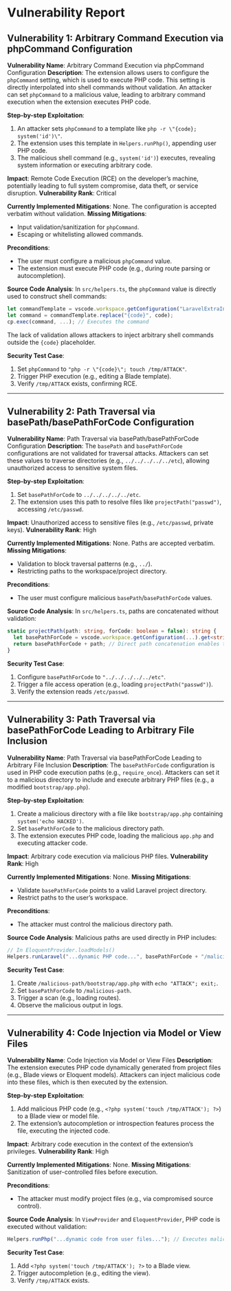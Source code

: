 # Vulnerability Report

## Vulnerability 1: Arbitrary Command Execution via phpCommand Configuration
**Vulnerability Name**: Arbitrary Command Execution via phpCommand Configuration
**Description**:
The extension allows users to configure the `phpCommand` setting, which is used to execute PHP code. This setting is directly interpolated into shell commands without validation. An attacker can set `phpCommand` to a malicious value, leading to arbitrary command execution when the extension executes PHP code.

**Step-by-step Exploitation**:
1. An attacker sets `phpCommand` to a template like `php -r \"{code}; system('id')\"`.
2. The extension uses this template in `Helpers.runPhp()`, appending user PHP code.
3. The malicious shell command (e.g., `system('id')`) executes, revealing system information or executing arbitrary code.

**Impact**: Remote Code Execution (RCE) on the developer’s machine, potentially leading to full system compromise, data theft, or service disruption.
**Vulnerability Rank**: Critical

**Currently Implemented Mitigations**: None. The configuration is accepted verbatim without validation.
**Missing Mitigations**:
- Input validation/sanitization for `phpCommand`.
- Escaping or whitelisting allowed commands.

**Preconditions**:
- The user must configure a malicious `phpCommand` value.
- The extension must execute PHP code (e.g., during route parsing or autocompletion).

**Source Code Analysis**:
In `src/helpers.ts`, the `phpCommand` value is directly used to construct shell commands:
```typescript
let commandTemplate = vscode.workspace.getConfiguration("LaravelExtraIntellisense").get<string>('phpCommand') ?? "php -r \"{code}\"";
let command = commandTemplate.replace("{code}", code);
cp.exec(command, ...); // Executes the command
```
The lack of validation allows attackers to inject arbitrary shell commands outside the `{code}` placeholder.

**Security Test Case**:
1. Set `phpCommand` to `"php -r \"{code}\"; touch /tmp/ATTACK"`.
2. Trigger PHP execution (e.g., editing a Blade template).
3. Verify `/tmp/ATTACK` exists, confirming RCE.

---

## Vulnerability 2: Path Traversal via basePath/basePathForCode Configuration
**Vulnerability Name**: Path Traversal via basePath/basePathForCode Configuration
**Description**: The `basePath` and `basePathForCode` configurations are not validated for traversal attacks. Attackers can set these values to traverse directories (e.g., `../../../../../etc`), allowing unauthorized access to sensitive system files.

**Step-by-step Exploitation**:
1. Set `basePathForCode` to `../../../../../etc`.
2. The extension uses this path to resolve files like `projectPath("passwd")`, accessing `/etc/passwd`.

**Impact**: Unauthorized access to sensitive files (e.g., `/etc/passwd`, private keys).
**Vulnerability Rank**: High

**Currently Implemented Mitigations**: None. Paths are accepted verbatim.
**Missing Mitigations**:
- Validation to block traversal patterns (e.g., `../`).
- Restricting paths to the workspace/project directory.

**Preconditions**:
- The user must configure malicious `basePath`/`basePathForCode` values.

**Source Code Analysis**:
In `src/helpers.ts`, paths are concatenated without validation:
```typescript
static projectPath(path: string, forCode: boolean = false): string {
  let basePathForCode = vscode.workspace.getConfiguration(...).get<string>('basePathForCode');
  return basePathForCode + path; // Direct path concatenation enables traversal
}
```

**Security Test Case**:
1. Configure `basePathForCode` to `"../../../../../etc"`.
2. Trigger a file access operation (e.g., loading `projectPath("passwd")`).
3. Verify the extension reads `/etc/passwd`.

---

## Vulnerability 3: Path Traversal via basePathForCode Leading to Arbitrary File Inclusion
**Vulnerability Name**: Path Traversal via basePathForCode Leading to Arbitrary File Inclusion
**Description**: The `basePathForCode` configuration is used in PHP code execution paths (e.g., `require_once`). Attackers can set it to a malicious directory to include and execute arbitrary PHP files (e.g., a modified `bootstrap/app.php`).

**Step-by-step Exploitation**:
1. Create a malicious directory with a file like `bootstrap/app.php` containing `system('echo HACKED')`.
2. Set `basePathForCode` to the malicious directory path.
3. The extension executes PHP code, loading the malicious `app.php` and executing attacker code.

**Impact**: Arbitrary code execution via malicious PHP files.
**Vulnerability Rank**: High

**Currently Implemented Mitigations**: None.
**Missing Mitigations**:
- Validate `basePathForCode` points to a valid Laravel project directory.
- Restrict paths to the user’s workspace.

**Preconditions**:
- The attacker must control the malicious directory path.

**Source Code Analysis**:
Malicious paths are used directly in PHP includes:
```typescript
// In EloquentProvider.loadModels()
Helpers.runLaravel("...dynamic PHP code...", basePathForCode + "/malicious/file");
```

**Security Test Case**:
1. Create `/malicious-path/bootstrap/app.php` with `echo "ATTACK"; exit;`.
2. Set `basePathForCode` to `/malicious-path`.
3. Trigger a scan (e.g., loading routes).
4. Observe the malicious output in logs.

---

## Vulnerability 4: Code Injection via Model or View Files
**Vulnerability Name**: Code Injection via Model or View Files
**Description**: The extension executes PHP code dynamically generated from project files (e.g., Blade views or Eloquent models). Attackers can inject malicious code into these files, which is then executed by the extension.

**Step-by-step Exploitation**:
1. Add malicious PHP code (e.g., `<?php system('touch /tmp/ATTACK'); ?>`) to a Blade view or model file.
2. The extension’s autocompletion or introspection features process the file, executing the injected code.

**Impact**: Arbitrary code execution in the context of the extension’s privileges.
**Vulnerability Rank**: High

**Currently Implemented Mitigations**: None.
**Missing Mitigations**: Sanitization of user-controlled files before execution.

**Preconditions**:
- The attacker must modify project files (e.g., via compromised source control).

**Source Code Analysis**:
In `ViewProvider` and `EloquentProvider`, PHP code is executed without validation:
```typescript
Helpers.runPhp("...dynamic code from user files..."); // Executes malicious code
```

**Security Test Case**:
1. Add `<?php system('touch /tmp/ATTACK'); ?>` to a Blade view.
2. Trigger autocompletion (e.g., editing the view).
3. Verify `/tmp/ATTACK` exists.

